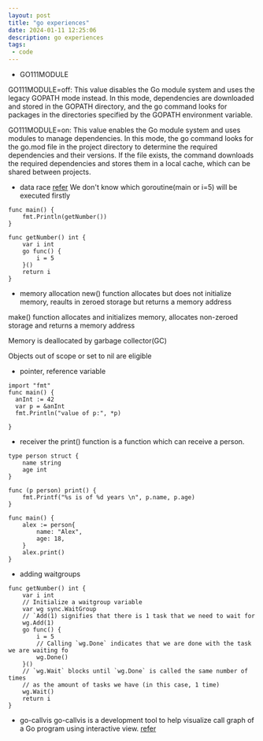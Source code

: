 ```yaml
---
layout: post
title: "go experiences"
date: 2024-01-11 12:25:06
description: go experiences 
tags:
 - code
---
```


- GO111MODULE

GO111MODULE=off: This value disables the Go module system and uses the legacy GOPATH mode instead. In this mode, dependencies are downloaded and stored in the GOPATH directory, and the go command looks for packages in the directories specified by the GOPATH environment variable.

GO111MODULE=on: This value enables the Go module system and uses modules to manage dependencies. In this mode, the go command looks for the go.mod file in the project directory to determine the required dependencies and their versions. If the file exists, the command downloads the required dependencies and stores them in a local cache, which can be shared between projects.

- data race 
[refer](https://www.sohamkamani.com/golang/data-races/?utm_content=cmp-true)
We don't know which goroutine(main or i=5) will be executed firstly
```
func main() {
	fmt.Println(getNumber())
}

func getNumber() int {
	var i int
	go func() {
		i = 5
	}()
	return i
}
```
- memory allocation
new() function allocates but does not initialize memory, reaults in zeroed storage but returns a memory address

make() function allocates and initializes memory, allocates non-zeroed storage and returns a memory address

Memory is deallocated by garbage collector(GC)

Objects out of scope or set to nil are eligible

- pointer, reference variable
```
import "fmt"
func main() {
  anInt := 42
  var p = &anInt
  fmt.Println("value of p:", *p)

}
```
- receiver
the print() function is a function which can receive a person.
```
type person struct {
	name string
	age int
}

func (p person) print() {
	fmt.Printf("%s is of %d years \n", p.name, p.age)
}

func main() {
	alex := person{
		name: "Alex",
		age: 18,
	}
	alex.print()
}
```
- adding waitgroups
```
func getNumber() int {
	var i int
	// Initialize a waitgroup variable
	var wg sync.WaitGroup
	// `Add(1) signifies that there is 1 task that we need to wait for
	wg.Add(1)
	go func() {
		i = 5
		// Calling `wg.Done` indicates that we are done with the task we are waiting fo
		wg.Done()
	}()
	// `wg.Wait` blocks until `wg.Done` is called the same number of times
	// as the amount of tasks we have (in this case, 1 time)
	wg.Wait()
	return i
}

```

- go-callvis
go-callvis is a development tool to help visualize call graph of a Go program using interactive view.
[refer](https://github.com/ondrajz/go-callvis)
